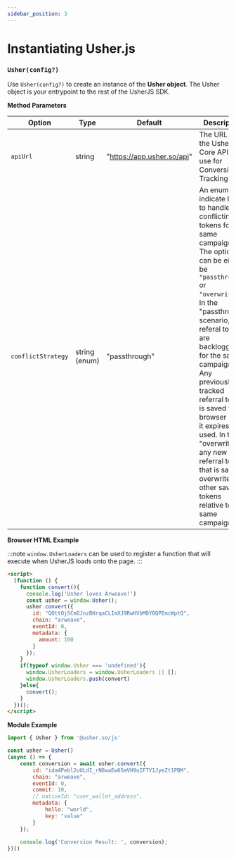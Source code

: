 ```yaml
---
sidebar_position: 3
---
```


# Instantiating Usher.js

### `Usher(config?)`

Use `Usher(config?)` to create an instance of the **Usher object**. The Usher object is your entrypoint to the rest of the UsherJS SDK.

**Method Parameters**

| Option             | Type          | Default       | Description                                                                                                                                                                                                                                                                                                                                                                                                                                    |
| ------------------ | ------------- | ------------- | ---------------------------------------------------------------------------------------------------------------------------------------------------------------------------------------------------------------------------------------------------------------------------------------------------------------------------------------------------------------------------------------------------------------------------------------------- |
| `apiUrl`           | string        | "https://app.usher.so/api" | The URL to the Usher Core API to use for Conversion Tracking                                                                                                                                                                                                                                                                                                                                                                                   |
| `conflictStrategy` | string (enum) | "passthrough" | An enum to indicate how to handle conflicting tokens for the same campaign. The option can be either be `"passthrough"` or `"overwrite"`. In the "passthrough" scenario, referal tokens are backlogged for the same campaign. Any previously tracked referral token is saved to the browser until it expires or is used. In the "overwrite", any new referral token that is saved overwrites other saved tokens relative to the same campaign. |

**Browser HTML Example**

:::note
`window.UsherLoaders` can be used to register a function that will execute when UsherJS loads onto the page.
:::

```html
<script>
  (function () {
    function convert(){
      console.log('Usher loves Arweave!')
      const usher = window.Usher();
      usher.convert({
        id: "QOttOj5CmOJnzBHrqaCLImXJ9RwHVbMDY0QPEmcWptQ",
        chain: "arweave",
        eventId: 0,
        metadata: {
          amount: 100
        }
      });
    }
    if(typeof window.Usher === 'undefined'){
      window.UsherLoaders = window.UsherLoaders || [];
      window.UsherLoaders.push(convert)
    }else{
      convert();
    }
  })();
</script>

```

**Module Example**

```javascript
import { Usher } from '@usher.so/js'

const usher = Usher()
(async () => {
    const conversion = await usher.convert({
        id: "ida4Pebl2uULdI_rN8waEw65mVH9uIFTY1JyeZt1PBM",
        chain: "arweave",
        eventId: 0,
        commit: 10,
        // nativeId: "user_wallet_address",
        metadata: {
            hello: "world",
            key: "value"
        }
    });
    
    console.log('Conversion Result: ', conversion);
})()
```
